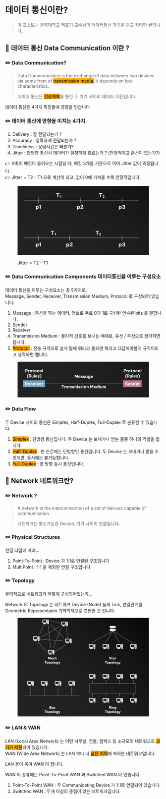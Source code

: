 # 데이터 통신이란?

> 이 포스트는 경북대학교 백호기 교수님의 데이터통신 과목을 듣고 정리한 글입니다.

## 📖 데이터 통신 Data Communication 이란 ?

### ✏️ Data Communication?

> Data Communication is the exchange of data between two devices via some from of <mark style="background-color:orange;">transmission media.</mark> It depends on four characteristics.
>
> 데이터 통신은 <mark style="background-color:orange;">전송매체</mark>를 통한 두 기기 사이의 데이터 교환입니다.

데이터 통신은 4가지 특징들에 영향을 받습니다

### ✏️ 데이터 통신에 영향을 미치는  4가지

1. Delivery : 잘 전달되는가 ?
2. Accuracy : 정확하게 전달되는가 ?
3. Timeliness : 응답시간은 빠른가?
4. Jitter :  양방향 통신시 데이터가 일정하게 흐르는가 ? (안정적이고 혼선이 없는가?)

👉 X축이 패킷이 들어오는 시점일 때, 패킷 3개를 기준으로 하여 Jitter 값이 측정됍니다.\
👉 Jitter = T2 - T1 으로 계산이 되고, 값이 0에 가까울 수록 안정적입니다.

<figure><img src="../../.gitbook/assets/image (4).png" alt="" width="563"><figcaption><p>Jitter = T2 - T1</p></figcaption></figure>

### ✏️ Data Communication Components 데이터통신을 이루는 구성요소

데이터 통신을 이루는 구성요소는 총 5가지로,\
Message, Sender, Receiver, Transmission Medium, Protocol 로 구성되어 있습니다.

1. Message : 통신을 하는 데이터, 정보로 주로 0과 1로 구성된 연속된 bits 를 말합니다.
2. Sender&#x20;
3. Receiver
4. Transmission Medium : 물리적 신호를 보내는 매체로, 유선 / 무선으로 생각하면 됍니다.
5. <mark style="background-color:orange;">Protocol</mark> : 전송 규약으로 쉽게 말해 뭐라고 물으면 뭐라고 대답해야할지 규칙이라고 생각하면 됍니다.

<figure><img src="../../.gitbook/assets/image (1) (1).png" alt="" width="563"><figcaption></figcaption></figure>

### ✏️ Data Flow&#x20;

두 Device 사이의 통신은 Simplex, Half-Duplex, Full-Duplex 로 분류할 수 있습니다.

1. <mark style="background-color:orange;">Simplex</mark> : 단방향 통신입니다. 두 Device 는 보내거나 받는 둘중 하나의 역할을 합니다.
2. <mark style="background-color:orange;">Half-Duplex</mark> : 한 순간에는 단방향인 통신입니다. 두 Device 는 보내거나 받을 수 있지만, 동시에는 불가능합니다.
3. <mark style="background-color:orange;">Full-Duplex</mark> : 양 방향 동시 통신입니다.



## 📖 Network 네트워크란?

### ✏️ Network ?

> A network is the interconnection of a set of devices capable of communication
>
> 네트워크는 통신가능한 Device, 기기 사이의 연결입니다.

### ✏️ Physical Structures&#x20;

연결 타입에 따라...

1. Point-To-Point : Device 가 1:1로 연결된 구조입니다
2. MultiPoint : 1:1 을 제외한 연결 구조입니다

### ✏️ Topology&#x20;

물리적으로 네트워크가 어떻게 구성되어있는가...

Network 의 Topology 는 네트워크 Device (Node) 들의 Link, 연결관계를 Geometric Representaion 기하학적으로 표현한 것 입니다.

<figure><img src="../../.gitbook/assets/image (3) (1).png" alt=""><figcaption></figcaption></figure>

### ✏️ LAN & WAN

LAN (Local Area Network) 는 어떤 사무실, 건물, 캠퍼스 등 소규모의 네트워크로 <mark style="background-color:orange;">크기가 제한</mark>되어 있습니다.\
WAN (Wide Area Network) 는 LAN 보다 더 <mark style="background-color:orange;">넓은 지역</mark>에 속하는 네트워크입니다.

LAN 들이 묶여 WAN 이 됍니다.

WAN 의 종류에는 Point-To-Point WAN 과 Switched WAN 이 있습니다.

1. Point-To-Point WAN : 두 Communicating Device 가 1:1로 연결되어 있습니다.
2. Switched WAN : 두개 이상의 종점이 있는 네트워크입니다.

